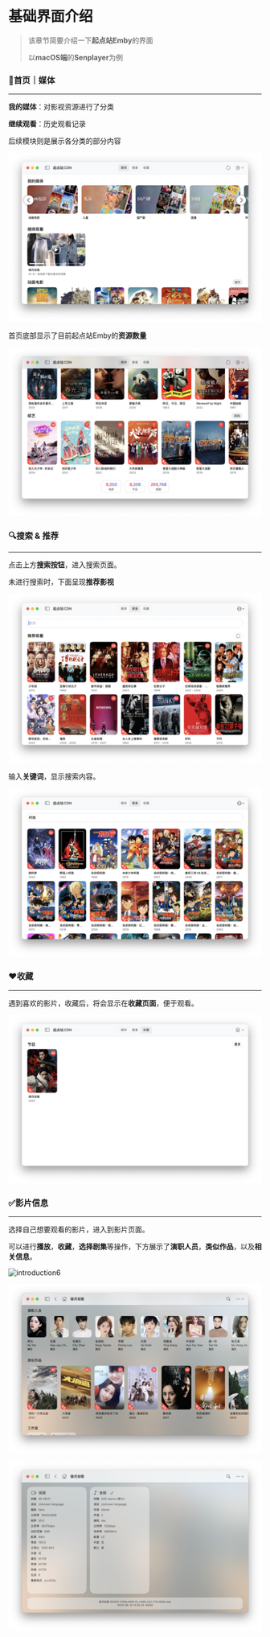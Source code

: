 # 基础界面介绍

> 该章节简要介绍一下**起点站Emby**的界面
>
> 以**macOS端**的**Senplayer**为例



### 🎦首页｜媒体

---

**我的媒体**：对影视资源进行了分类

**继续观看**：历史观看记录

后续模块则是展示各分类的部分内容

![introduction1](/public/assets/2_how_to_use/basic_introduction/introduction1.png)

首页底部显示了目前起点站Emby的**资源数量**

![introduction2](/public/assets/2_how_to_use/basic_introduction/introduction2.png)

### 🔍搜索 & 推荐

---

点击上方**搜索按钮**，进入搜索页面。

未进行搜索时，下面呈现**推荐影视**

![introduction3](/public/assets/2_how_to_use/basic_introduction/introduction3.png)

输入**关键词**，显示搜索内容。

![introduction4](/public/assets/2_how_to_use/basic_introduction/introduction4.png)

### ❤️收藏

---

遇到喜欢的影片，收藏后，将会显示在**收藏页面**，便于观看。

![introduction5](/public/assets/2_how_to_use/basic_introduction/introduction5.png)

### ✅影片信息

---

选择自己想要观看的影片，进入到影片页面。

可以进行**播放**，**收藏**，**选择剧集**等操作，下方展示了**演职人员**，**类似作品**，以及**相关信息**。

![introduction6](/public/assets/2_how_to_use/basic_introduction/introduction6.png)

![introduction7](/public/assets/2_how_to_use/basic_introduction/introduction7.png)

![introduction8](/public/assets/2_how_to_use/basic_introduction/introduction8.png)
